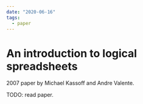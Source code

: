 ```yaml
---
date: "2020-06-16"
tags:
  - paper
---
```


# An introduction to logical spreadsheets

2007 paper by Michael Kassoff and Andre Valente.

TODO: read paper.
